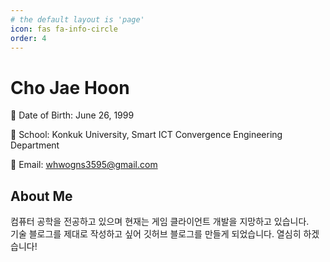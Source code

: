 ```yaml
---
# the default layout is 'page'
icon: fas fa-info-circle
order: 4
---
```


# Cho Jae Hoon
<!--![Profile Photo](https://example.com/your-profile-photo.jpg)-->

📅 Date of Birth: June 26, 1999

🏫 School: Konkuk University, Smart ICT Convergence Engineering Department

📧 Email: whwogns3595@gmail.com
<!--
🌐 Website: [Your Website](https://www.yourwebsite.com)

📱 LinkedIn: [Your LinkedIn Profile](https://www.linkedin.com/in/yourprofile)

🐦 Twitter: [Your Twitter Handle](https://twitter.com/yourhandle)
-->
## About Me

컴퓨터 공학을 전공하고 있으며 현재는 게임 클라이언트 개발을 지망하고 있습니다.  
기술 블로그를 제대로 작성하고 싶어 깃허브 블로그를 만들게 되었습니다. 열심히 하겠습니다!

<!--
## Education

- Bachelor of Science in Computer Science, Example University (2010-2014)
- Master of Computer Science, Example University (2015-2017)

## Work Experience

- Software Engineer at Tech Company A (2017-2020)
- Senior Software Engineer at Tech Company B (2020-Present)

## Projects

- [Project A](https://github.com/yourusername/project-a): A brief description of what this project does.
- [Project B](https://github.com/yourusername/project-b): Another project you want to highlight.

## Skills

- Programming Languages: Python, JavaScript, C++
- Web Development: HTML, CSS, React
- Database Management: MySQL, MongoDB
- Machine Learning: scikit-learn, TensorFlow
- Version Control: Git, GitHub

Feel free to reach out to me via email or on social media if you'd like to connect or collaborate on any exciting projects.
-->

